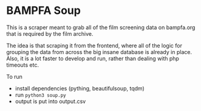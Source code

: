 # BAMPFA Soup

This is a scraper meant to grab all of the film screening data on bampfa.org that is required by the film archive.

The idea is that scraping it from the frontend, where all of the logic for grouping the data from across the big insane database is already in place. Also, it is a lot faster to develop and run, rather than dealing with php timeouts etc.

To run
- install dependencies (pything, beautifulsoup, tqdm)
- run `python3 soup.py`
- output is put into output.csv